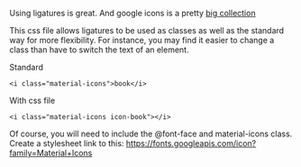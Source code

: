Using ligatures is great.  And google icons is a pretty <a href="https://www.google.com/design/icons/">big collection</a>

This css file allows ligatures to be used as classes as well as the standard way for more flexibility.  For instance, you may find it easier to change a class than have to switch the text of an element.

Standard

    <i class="material-icons">book</i>
    

With css file
   
    <i class="material-icons icon-book"></i>

Of course, you will need to include the @font-face and material-icons class. Create a stylesheet link to this: https://fonts.googleapis.com/icon?family=Material+Icons 
